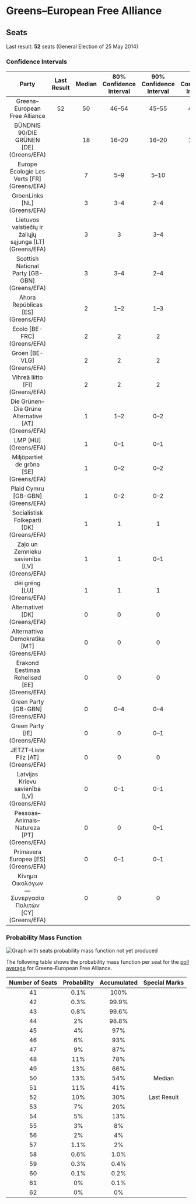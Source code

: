 # Greens–European Free Alliance

## Seats

Last result: **52** seats (General Election of 25 May 2014)

### Confidence Intervals

| Party | Last Result | Median | 80% Confidence Interval | 90% Confidence Interval | 95% Confidence Interval | 99% Confidence Interval |
|:-----:|:-----------:|:------:|:-----------------------:|:-----------------------:|:-----------------------:|:-----------------------:|
| Greens–European Free Alliance | 52 | 50 | 46–54 | 45–55 | 44–56 | 43–58 |
| BÜNDNIS 90/DIE GRÜNEN [DE] (Greens/EFA) | | 18 | 16–20 | 16–20 | 15–20 | 15–21 |
| Europe Écologie Les Verts [FR] (Greens/EFA) | | 7 | 5–9 | 5–10 | 5–10 | 5–11 |
| GroenLinks [NL] (Greens/EFA) | | 3 | 3–4 | 2–4 | 2–4 | 2–4 |
| Lietuvos valstiečių ir žaliųjų sąjunga [LT] (Greens/EFA) | | 3 | 3 | 3–4 | 3–4 | 2–4 |
| Scottish National Party [GB-GBN] (Greens/EFA) | | 3 | 3–4 | 2–4 | 2–4 | 2–4 |
| Ahora Repúblicas [ES] (Greens/EFA) | | 2 | 1–2 | 1–3 | 1–3 | 1–4 |
| Ecolo [BE-FRC] (Greens/EFA) | | 2 | 2 | 2 | 2–3 | 1–3 |
| Groen [BE-VLG] (Greens/EFA) | | 2 | 2 | 2 | 1–2 | 1–3 |
| Vihreä liitto [FI] (Greens/EFA) | | 2 | 2 | 2 | 1–2 | 1–2 |
| Die Grünen–Die Grüne Alternative [AT] (Greens/EFA) | | 1 | 1–2 | 0–2 | 0–2 | 0–2 |
| LMP [HU] (Greens/EFA) | | 1 | 0–1 | 0–1 | 0–1 | 0–1 |
| Miljöpartiet de gröna [SE] (Greens/EFA) | | 1 | 0–2 | 0–2 | 0–2 | 0–2 |
| Plaid Cymru [GB-GBN] (Greens/EFA) | | 1 | 0–2 | 0–2 | 0–2 | 0–2 |
| Socialistisk Folkeparti [DK] (Greens/EFA) | | 1 | 1 | 1 | 1 | 1–2 |
| Zaļo un Zemnieku savienība [LV] (Greens/EFA) | | 1 | 1 | 0–1 | 0–1 | 0–1 |
| déi gréng [LU] (Greens/EFA) | | 1 | 1 | 1 | 1 | 1 |
| Alternativet [DK] (Greens/EFA) | | 0 | 0 | 0 | 0 | 0–1 |
| Alternattiva Demokratika [MT] (Greens/EFA) | | 0 | 0 | 0 | 0 | 0 |
| Erakond Eestimaa Rohelised [EE] (Greens/EFA) | | 0 | 0 | 0 | 0 | 0 |
| Green Party [GB-GBN] (Greens/EFA) | | 0 | 0–4 | 0–4 | 0–4 | 0–6 |
| Green Party [IE] (Greens/EFA) | | 0 | 0 | 0–1 | 0–1 | 0–1 |
| JETZT–Liste Pilz [AT] (Greens/EFA) | | 0 | 0 | 0 | 0 | 0 |
| Latvijas Krievu savienība [LV] (Greens/EFA) | | 0 | 0–1 | 0–1 | 0–1 | 0–1 |
| Pessoas–Animais–Natureza [PT] (Greens/EFA) | | 0 | 0 | 0–1 | 0–1 | 0–1 |
| Primavera Europea [ES] (Greens/EFA) | | 0 | 0–1 | 0–1 | 0–1 | 0–1 |
| Κίνημα Οικολόγων—Συνεργασία Πολιτών [CY] (Greens/EFA) | | 0 | 0 | 0 | 0 | 0–1 |

### Probability Mass Function

![Graph with seats probability mass function not yet produced](average-2019-05-14-seats-pmf-greens–europeanfreealliance.png "Seats Probability Mass Function")

The following table shows the probability mass function per seat for the [poll average](average-2019-05-14.html) for Greens–European Free Alliance.

| Number of Seats | Probability | Accumulated | Special Marks |
|:---------------:|:-----------:|:-----------:|:-------------:|
| 41 | 0.1% | 100% |  |
| 42 | 0.3% | 99.9% |  |
| 43 | 0.8% | 99.6% |  |
| 44 | 2% | 98.8% |  |
| 45 | 4% | 97% |  |
| 46 | 6% | 93% |  |
| 47 | 9% | 87% |  |
| 48 | 11% | 78% |  |
| 49 | 13% | 66% |  |
| 50 | 13% | 54% | Median |
| 51 | 11% | 41% |  |
| 52 | 10% | 30% | Last Result |
| 53 | 7% | 20% |  |
| 54 | 5% | 13% |  |
| 55 | 3% | 8% |  |
| 56 | 2% | 4% |  |
| 57 | 1.1% | 2% |  |
| 58 | 0.6% | 1.0% |  |
| 59 | 0.3% | 0.4% |  |
| 60 | 0.1% | 0.2% |  |
| 61 | 0% | 0.1% |  |
| 62 | 0% | 0% |  |


